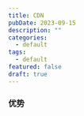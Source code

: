 ```yaml
---
title: CDN
pubDate: 2023-09-15
description: ""
categories:
  - default
tags:
  - default
featured: false
draft: true
---
```


### 优势
